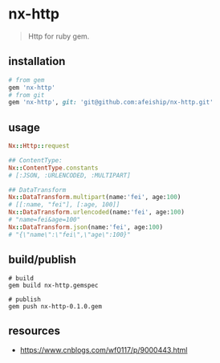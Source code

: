 # nx-http
> Http for ruby gem.

## installation
```rb
# from gem
gem 'nx-http'
# from git
gem 'nx-http', git: 'git@github.com:afeiship/nx-http.git'
```

## usage
```rb
Nx::Http::request

## ContentType:
Nx::ContentType.constants
# [:JSON, :URLENCODED, :MULTIPART]

## DataTransform
Nx::DataTransform.multipart(name:'fei', age:100)
# [[:name, "fei"], [:age, 100]]
Nx::DataTransform.urlencoded(name:'fei', age:100)
# "name=fei&age=100"
Nx::DataTransform.json(name:'fei', age:100)
# "{\"name\":\"fei\",\"age\":100}"
```

## build/publish
```shell
# build
gem build nx-http.gemspec

# publish
gem push nx-http-0.1.0.gem
```

## resources
- https://www.cnblogs.com/wf0117/p/9000443.html